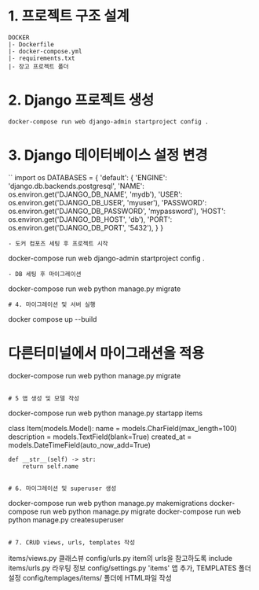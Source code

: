 # 1. 프로젝트 구조 설계
```
DOCKER
|- Dockerfile
|- docker-compose.yml
|- requirements.txt
|- 장고 프로젝트 폴더
```
# 2. Django 프로젝트 생성
```
docker-compose run web django-admin startproject config .
```
# 3. Django 데이터베이스 설정 변경
``
import os
DATABASES = {
    'default': {
        'ENGINE': 'django.db.backends.postgresql',
        'NAME': os.environ.get('DJANGO_DB_NAME', 'mydb'),
        'USER': os.environ.get('DJANGO_DB_USER', 'myuser'),
        'PASSWORD': os.environ.get('DJANGO_DB_PASSWORD', 'mypassword'),
        'HOST': os.environ.get('DJANGO_DB_HOST', 'db'),
        'PORT': os.environ.get('DJANGO_DB_PORT', '5432'),
    }
}
```
- 도커 컴포즈 세팅 후 프로젝트 시작
```
docker-compose run web django-admin startproject config .
```
- DB 세팅 후 마이그레이션
```
docker-compose run web python manage.py migrate
```
# 4. 마이그레이션 및 서버 실행
```
docker compose up --build

# 다른터미널에서 마이그래션을 적용
docker-compose run web python manage.py migrate
```

# 5 앱 생성 및 모델 작성
```
docker-compose run web python manage.py startapp items

class Item(models.Model):
    name = models.CharField(max_length=100)
    description = models.TextField(blank=True)
    created_at = models.DateTimeField(auto_now_add=True)

    def __str__(self) -> str:
        return self.name
```

# 6. 마이그레이션 및 superuser 생성
```
docker-compose run web python manage.py makemigrations
docker-compose run web python manage.py migrate
docker-compose run web python manage.py createsuperuser
```

# 7. CRUD views, urls, templates 작성
```
items/views.py   클래스뷰
config/urls.py  item의 urls을 참고하도록 include
items/urls.py   라우팅 정보
config/settings.py 'items' 앱 추가,  TEMPLATES 폴더 설정
config/templages/items/ 폴더에 HTML파일 작성
```